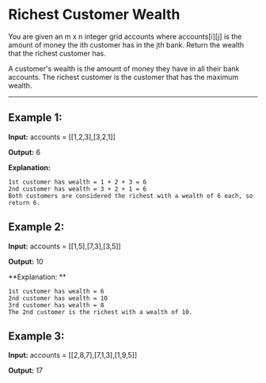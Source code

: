 # Richest Customer Wealth

You are given an m x n integer grid accounts where accounts[i][j] is the amount of money the i​​​​​​​​​​​th​​​​ customer has in the j​​​​​​​​​​​th​​​​ bank. Return the wealth that the richest customer has.

A customer's wealth is the amount of money they have in all their bank accounts. The richest customer is the customer that has the maximum wealth.

---

## Example 1:

**Input:** accounts = [[1,2,3],[3,2,1]]

**Output:** 6

**Explanation:**

    1st customer has wealth = 1 + 2 + 3 = 6
    2nd customer has wealth = 3 + 2 + 1 = 6
    Both customers are considered the richest with a wealth of 6 each, so return 6.


## Example 2:

**Input:** accounts = [[1,5],[7,3],[3,5]]

**Output:** 10

**Explanation: **

    1st customer has wealth = 6
    2nd customer has wealth = 10 
    3rd customer has wealth = 8
    The 2nd customer is the richest with a wealth of 10.


## Example 3:

**Input:** accounts = [[2,8,7],[7,1,3],[1,9,5]]

**Output:** 17
